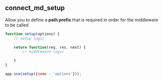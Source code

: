 ##  connect_md_setup

Allow you to define a __path prefix__ that is required in order for the middleware to be called


```javascript
function setup(options) {
    // setup logic

    return function(req, res, next) {
        // middleware logic

    }
}

app.use(setup({some : 'options'}));

```



